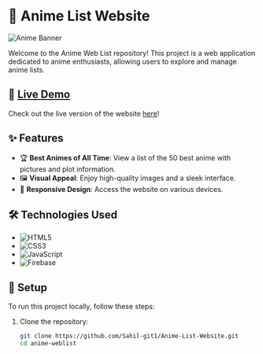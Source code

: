 # 🌟 Anime List Website

![Anime Banner](https://i.imgur.com/XyQFnX2.jpg)

Welcome to the Anime Web List repository! This project is a web application dedicated to anime enthusiasts, allowing users to explore and manage anime lists.

## 🚀 [Live Demo](https://anime-weblist.web.app)

Check out the live version of the website [here](https://anime-weblist.web.app)!

## ✨ Features

- 🏆 **Best Animes of All Time**: View a list of the 50 best anime with pictures and plot information.
- 🖼️ **Visual Appeal**: Enjoy high-quality images and a sleek interface.
- 📱 **Responsive Design**: Access the website on various devices.

## 🛠️ Technologies Used

- ![HTML5](https://img.shields.io/badge/HTML5-E34F26?style=for-the-badge&logo=html5&logoColor=white)
- ![CSS3](https://img.shields.io/badge/CSS3-1572B6?style=for-the-badge&logo=css3&logoColor=white)
- ![JavaScript](https://img.shields.io/badge/JavaScript-F7DF1E?style=for-the-badge&logo=javascript&logoColor=black)
- ![Firebase](https://img.shields.io/badge/Firebase-FFCA28?style=for-the-badge&logo=firebase&logoColor=black)

## 🚀 Setup

To run this project locally, follow these steps:

1. Clone the repository:
   ```bash
   git clone https://github.com/Sahil-git1/Anime-List-Website.git
   cd anime-weblist

